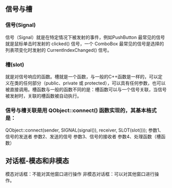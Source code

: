 ## 信号与槽
### 信号(Signal)
信号（Signal）就是在特定情况下被发射的事件，例如PushButton 最常见的信号就是鼠标单击时发射的 clicked() 信号，一个 ComboBox 最常见的信号是选择的列表项变化时发射的 CurrentIndexChanged() 信号。
### 槽(slot)
就是对信号响应的函数。槽就是一个函数，与一般的C++函数是一样的，可以定义在类的任何部分（public、private 或 protected），可以具有任何参数，也可以被直接调用。槽函数与一般的函数不同的是：槽函数可以与一个信号关联，当信号被发射时，关联的槽函数被自动执行。
### 信号与槽关联是用 QObject::connect() 函数实现的，其基本格式是：
QObject::connect(sender, SIGNAL(signal()), receiver, SLOT(slot()));
参数1、信号的发送者
参数2、发送的信号
参数3、信号的接收者
参数4、处理函数（槽函数）

## 对话框-模态和非模态
模态对话框：不能对其他窗口进行操作
非模态对话框：可以对其他窗口进行操作。